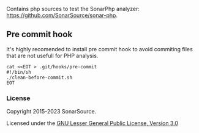Contains php sources to test the SonarPhp analyzer: https://github.com/SonarSource/sonar-php.

## Pre commit hook

It's highly recomended to install pre commit hook to avoid commiting files that are not usefull for PHP analysis.

```shell
cat <<EOT > .git/hooks/pre-commit
#!/bin/sh
./clean-before-commit.sh
EOT
```

### License

Copyright 2015-2023 SonarSource.

Licensed under the [GNU Lesser General Public License, Version 3.0](http://www.gnu.org/licenses/lgpl.txt)

